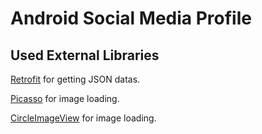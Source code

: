 # Android Social Media Profile

## Used External Libraries
[Retrofit](https://square.github.io/retrofit/) for getting JSON datas.

[Picasso](http://square.github.io/picasso/) for image loading.

[CircleImageView](https://github.com/hdodenhof/CircleImageView) for image loading.



## 

